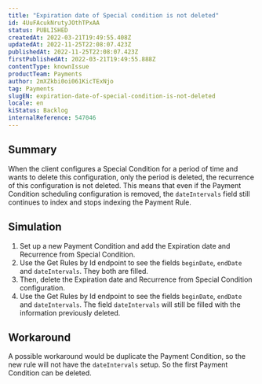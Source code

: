 ```yaml
---
title: "Expiration date of Special condition is not deleted"
id: 4UuFAcukNrutyJOthTPxAA
status: PUBLISHED
createdAt: 2022-03-21T19:49:55.408Z
updatedAt: 2022-11-25T22:08:07.423Z
publishedAt: 2022-11-25T22:08:07.423Z
firstPublishedAt: 2022-03-21T19:49:55.888Z
contentType: knownIssue
productTeam: Payments
author: 2mXZkbi0oi061KicTExNjo
tag: Payments
slugEN: expiration-date-of-special-condition-is-not-deleted
locale: en
kiStatus: Backlog
internalReference: 547046
---
```


## Summary


When the client configures a Special Condition for a period of time and wants to delete this configuration, only the period is deleted, the recurrence of this configuration is not deleted. This means that even if the Payment Condition scheduling configuration is removed, the `dateIntervals` field still continues to index and stops indexing the Payment Rule.



## Simulation



1. Set up a new Payment Condition and add the Expiration date and Recurrence from Special Condition.
2. Use the Get Rules by Id endpoint to see the fields `beginDate`, `endDate` and `dateIntervals`. They both are filled.
3. Then, delete the Expiration date and Recurrence from Special Condition configuration.
4. Use the Get Rules by Id endpoint to see the fields `beginDate`, `endDate` and `dateIntervals`. The field `dateIntervals` will still be filled with the information previously deleted.



## Workaround


A possible workaround would be duplicate the Payment Condition, so the new rule will not have the `dateIntervals` setup. So the first Payment Condition can be deleted.

